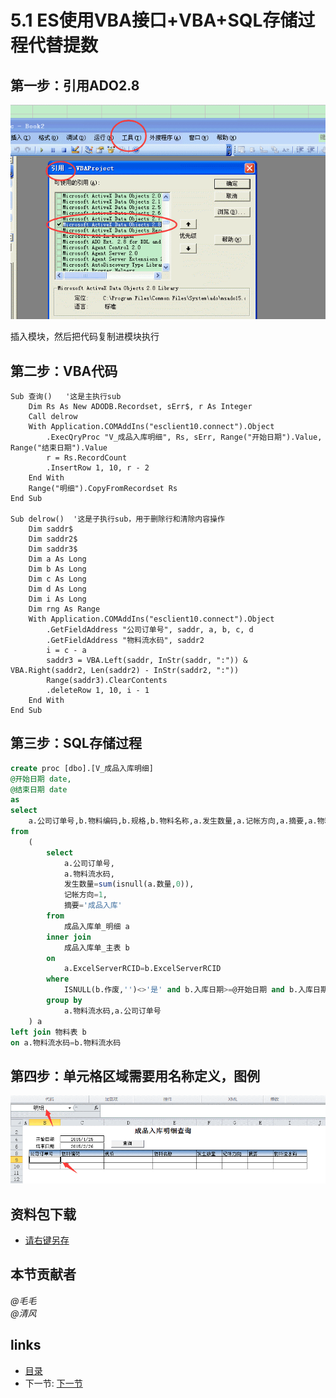 # 5.1 ES使用VBA接口+VBA+SQL存储过程代替提数

## 第一步：引用ADO2.8
![](images/5.1.1.png?raw=true)
 
插入模块，然后把代码复制进模块执行

## 第二步：VBA代码
```vba
Sub 查询()   '这是主执行sub
	Dim Rs As New ADODB.Recordset, sErr$, r As Integer
	Call delrow
	With Application.COMAddIns("esclient10.connect").Object
		.ExecQryProc "V_成品入库明细", Rs, sErr, Range("开始日期").Value, Range("结束日期").Value
		r = Rs.RecordCount
		.InsertRow 1, 10, r - 2
	End With
	Range("明细").CopyFromRecordset Rs
End Sub

Sub delrow()  '这是子执行sub，用于删除行和清除内容操作
	Dim saddr$
	Dim saddr2$
	Dim saddr3$
	Dim a As Long
	Dim b As Long
	Dim c As Long
	Dim d As Long
	Dim i As Long
	Dim rng As Range
	With Application.COMAddIns("esclient10.connect").Object
		.GetFieldAddress "公司订单号", saddr, a, b, c, d
		.GetFieldAddress "物料流水码", saddr2
		i = c - a
		saddr3 = VBA.Left(saddr, InStr(saddr, ":")) & VBA.Right(saddr2, Len(saddr2) - InStr(saddr2, ":"))
		Range(saddr3).ClearContents
		.deleteRow 1, 10, i - 1
	End With
End Sub
```

## 第三步：SQL存储过程
```sql
create proc [dbo].[V_成品入库明细]
@开始日期 date,
@结束日期 date
as
select
	a.公司订单号,b.物料编码,b.规格,b.物料名称,a.发生数量,a.记帐方向,a.摘要,a.物料流水码
from
	(
		select
			a.公司订单号,
			a.物料流水码,
			发生数量=sum(isnull(a.数量,0)),
			记帐方向=1,
			摘要='成品入库'
		from
			成品入库单_明细 a
		inner join
			成品入库单_主表 b
		on
			a.ExcelServerRCID=b.ExcelServerRCID
		where
			ISNULL(b.作废,'')<>'是' and b.入库日期>=@开始日期 and b.入库日期<=@结束日期
		group by
			a.物料流水码,a.公司订单号
	) a
left join 物料表 b
on a.物料流水码=b.物料流水码
```

## 第四步：单元格区域需要用名称定义，图例
![](images/5.1.2.png?raw=true)

## 资料包下载
* [请右键另存](files/5.1.zip)

## 本节贡献者
*@毛毛*  
*@清风*

## links
  * [目录](<preface.md>)
  * 下一节: [下一节](<05.2.md>)
